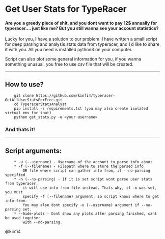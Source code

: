 # Get User Stats for TypeRacer

#### Are you a greedy piece of shit, and you dont want to pay 12$ annually for typeracer.... just like me? But you still wanna see your account statistics?
Lucky for you, I have a solution to our problem. I have written a small script for deep parsing and analysis stats data from typeracer, and I d like to share it with you. All you need is installed python3 on your computer. 

Script can also plot some general information for you, if you wanna something unusual, you free to use csv file that will be created.


-------------------------------
## How to use?
        
        git clone https://github.com/kinfi4/typeracer-GetAllUserStatsForFree.git
        cd TyperacerStatsAnalyst
        pip install -r requirements.txt (you may also create isolated virtual env for that)
        python get_stats.py -u <your username>

### And thats it!

---------------------------
## Script arguments:
        * -u (--username) - Username of the account to parse info about
        * -f (--filename) - Filepath where to store the parsed info
            OR file where script can gather info from, if --no-parsing specified
        * -n (--no-parsing) - If it is set script wont parse user stats from typeracer,
            it will use info from file instead. Thats why, if -n was set, you must 
            specify -f (--filename) argument, so script knows where to get info from.
            You may also dont specify -u (--username) argument if --no-parsing set.
        * --hide-plots - Dont show any plots after parsing finished, cant be used together
            with --no-parsing.


@kinfi4